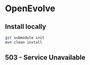 # OpenEvolve

## Install locally

```bash
git submodule init
mvn clean install
```

## 503 - Service Unavailable 
